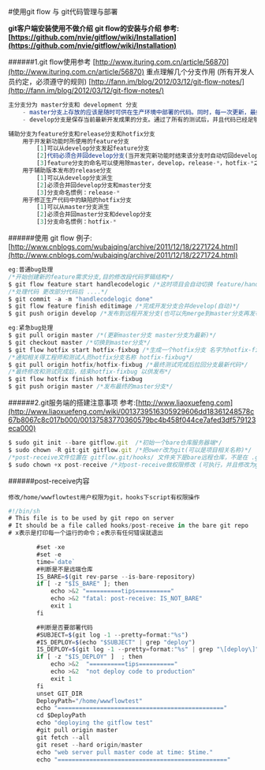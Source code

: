 #使用git flow 与 git代码管理与部署

**git客户端安装使用不做介绍**
**git flow的安装与介绍 参考:[https://github.com/nvie/gitflow/wiki/Installation](https://github.com/nvie/gitflow/wiki/Installation)**

######1.git flow使用参考   [http://www.ituring.com.cn/article/56870](http://www.ituring.com.cn/article/56870)  重点理解几个分支作用 (所有开发人员约定，必须遵守的规则) [http://fann.im/blog/2012/03/12/git-flow-notes/](http://fann.im/blog/2012/03/12/git-flow-notes/)

```js
主分支分为 master分支和 development 分支
	- master分支上存放的应该是随时可供在生产环境中部署的代码。同时，每一次更新，最好添加对应的版本号标签(TAG)
	- develop分支是保存当前最新开发成果的分支。通过了所有的测试后，并且代码已经足够稳定时，就可以将所有的开发成果合并回master分支了
```
```js
辅助分支为feature分支和release分支和hotfix分支
	用于开发新功能时所使用的feature分支
		[1]可以从develop分支发起feature分支
		[2]代码必须合并回develop分支(当开发完新功能时结束该分支时自动切回develop分支)
		[3]feature分支的命名可以使用除master，develop，release-*，hotfix-*之外的任何名称
	用于辅助版本发布的release分支
		[1]可以从develop分支派生
		[2]必须合并回develop分支和master分支
		[3]分支命名惯例：release-*
	用于修正生产代码中的缺陷的hotfix分支
		[1]可以从master分支派生
		[2]必须合并回master分支和develop分支
		[3]分支命名惯例：hotfix-*
```
######使用 git flow 例子: [http://www.cnblogs.com/wubaiqing/archive/2011/12/18/2271724.html](http://www.cnblogs.com/wubaiqing/archive/2011/12/18/2271724.html)

```js
eg:普通bug处理
/*开始创建新的feature需求分支,目的修改段代码罗辑结构*/
$ git flow feature start handlecodelogic /*这时项目会自动切换 feature/handlecodelogic分支*/
/*处理代码 更改部分代码后 ....*/
$ git commit -a -m "handlecodelogic done"
$ git flow feature finish editimage /*完成开发分支合并develop(自动)*/
$ git push origin develop /*发布到远程开发分支(也可以先merge到master分支再发布到远程分支)*/
```

```js
eg:紧急bug处理
$ git pull origin master /*(更新master分支 master分支为最新)*/
$ git checkout master /*切换到master分支*/
$ git flow hotfix start hotfix-fixbug /*生成一个hotfix分支 名字为hotfix-fixbug*/
/*通知相关得工程师和测试人员hotfix分支名称 hotfix-fixbug*/
$ git pull origin hotfix/hotfix-fixbug /*最终测试完成后拉回分支最新代码*/
/*最终修改和测试完成后，结束hotfix-fixbug 以供发布*/
$ git flow hotfix finish hotfix-fixbug
$ git push origin master /*发布最终的master分支*/
```


######2.git服务端的搭建注意事项 参考:[http://www.liaoxuefeng.com](http://www.liaoxuefeng.com/wiki/0013739516305929606dd18361248578c67b8067c8c017b000/00137583770360579bc4b458f044ce7afed3df579123eca000)

```js
$ sudo git init --bare gitflow.git  /*初始一个bare仓库服务器端*/
$ sudo chown -R git:git gitflow.git /*把ower改为git(可以是项目相关名称)*/
/*post-receive文件位置在 gitflow.git/hooks/ 文件夹下是bare远程仓库，不是在 .git/hooks/下 (一般为新建文件，该文件下有其他以.sample结尾的文件)*/
$ sudo chown +x post-receive /*对post-receive做权限修改 (可执行，并且修改为git用户权限)*/

```
######post-receive内容

	修改/home/wwwflowtest用户权限为git，hooks下script有权限操作

```js
#!/bin/sh
# This file is to be used by git repo on server
# It should be a file called hooks/post-receive in the bare git repo
# x表示是打印每一个运行的命令；e表示有任何错误就退出

        #set -xe
        #set -e
        time=`date`
        #判断是不是远端仓库
        IS_BARE=$(git rev-parse --is-bare-repository)
        if [ -z "$IS_BARE" ]; then
            echo >&2 "==========tips=========="
            echo >&2 "fatal: post-receive: IS_NOT_BARE"
            exit 1
        fi

        #判断是否要部署代码
        #SUBJECT=$(git log -1 --pretty=format:"%s")
        #IS_DEPLOY=$(echo "$SUBJECT" | grep "deploy")
        IS_DEPLOY=$(git log -1 --pretty=format:"%s" | grep "\[deploy\]")
        if [ -z "$IS_DEPLOY" ]  ; then
            echo >&2  "==========tips=========="
            echo >&2  "not deploy code to production"
            exit 1
        fi
        unset GIT_DIR
        DeployPath="/home/wwwflowtest"
        echo "==============================================="
        cd $DeployPath
        echo "deploying the gitflow test"
        #git pull origin master
        git fetch --all
        git reset --hard origin/master
        echo "web server pull master code at time: $time."
        echo "================================================"
```
